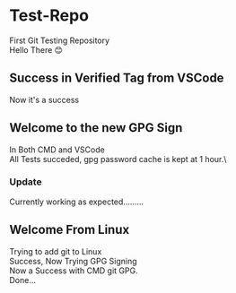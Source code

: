 # Test-Repo
First Git Testing Repository\
Hello There 😊
## Success in Verified Tag from VSCode
Now it's a success
## Welcome to the new GPG Sign
In Both CMD and VSCode\
All Tests succeded, gpg password cache is kept at 1 hour.\
### Update
Currently working as expected.........
## Welcome From Linux 
Trying to add git to Linux\
Success, Now Trying GPG Signing\
Now a Success with CMD git GPG.\
Done...
